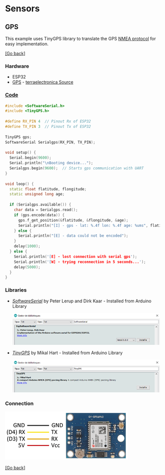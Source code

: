# Sensors
## GPS
This example uses TinyGPS library to translate the GPS [NMEA protocol](https://www.gpsinformation.org/dale/nmea.htm#GGA) for easy implementation.
 
[[Go back]](/sensors)

### Hardware
- ESP32
- [GPS](docs/gep-neo-6.pdf) - [terraelectronica Source](https://www.terraelectronica.ru/pdf/show?pdf_file=%2Fz%2FDatasheet%2FU%2FUART+GPS+NEO-6M+User+Manual.pdf)

### [Code](gps.ino)
```cpp
#include <SoftwareSerial.h>
#include <TinyGPS.h>

#define RX_PIN 4  // Pinout Rx of ESP32
#define TX_PIN 3  // Pinout Tx of ESP32

TinyGPS gps;
SoftwareSerial Serialgps(RX_PIN, TX_PIN);

void setup() {
  Serial.begin(9600);
  Serial.println("\nBooting device...");
  Serialgps.begin(9600);  // Starts gps communication with UART
}

void loop() {
  static float flatitude, flongitude;
  static unsigned long age;

  if (Serialgps.available()) {
    char data = Serialgps.read();
    if (gps.encode(data)) {
      gps.f_get_position(&flatitude, &flongitude, &age);
      Serial.println("[I] - gps - lat: %.4f lon: %.4f age: %ums", flatitude, flongitude, age);
    } else {
      Serial.println("[E] - data could not be encoded");
    }
    delay(1000);
  } else {
    Serial.println('[E] - lost connection with serial gps');
    Serial.println('[W] - trying reconnection in 5 seconds...');
    delay(5000);
  }
}
```

### Libraries
- [_SoftwareSerial_](https://github.com/plerup/espsoftwareserial/) by Peter Lerup and Dirk Kaar - Installed from Arduino Library

  ![SoftwareSerial_library](docs/SoftwareSerial_library.png)

- [_TinyGPS_](https://github.com/neosarchizo/TinyGPS) by Mikal Hart - Installed from Arduino Library

  ![TinyGPS_library](docs/TinyGPS_library.png)

### Connection
![Connection gps image](docs/gps-neo-6.png)

[[Go back]](/sensors)
